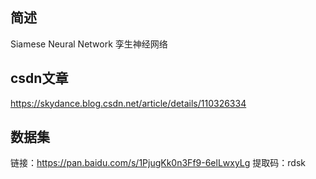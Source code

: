 ## 简述
Siamese Neural Network 孪生神经网络

## csdn文章
https://skydance.blog.csdn.net/article/details/110326334

## 数据集
链接：https://pan.baidu.com/s/1PjugKk0n3Ff9-6elLwxyLg
提取码：rdsk